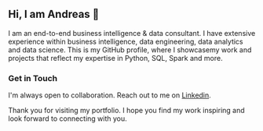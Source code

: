 ## Hi, I am Andreas 👋

I am an end-to-end business intelligence & data consultant. I have extensive experience within business intelligence, data engineering, data analytics and data science. This is my GitHub profile, where I showcasemy work and projects that reflect my expertise in Python, SQL, Spark and more.

### Get in Touch

I'm always open to collaboration. Reach out to me on  [Linkedin](https://www.linkedin.com/in/andreas-watts/?locale=en_US).

Thank you for visiting my portfolio. I hope you find my work inspiring and look forward to connecting with you.
